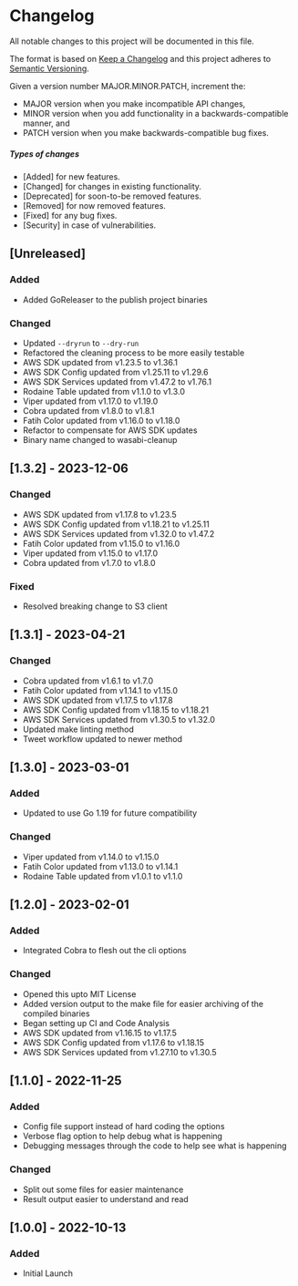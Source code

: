 # Changelog

All notable changes to this project will be documented in this file.

The format is based on [Keep a Changelog](http://keepachangelog.com/en/1.0.0/)
and this project adheres to [Semantic Versioning](http://semver.org/spec/v2.0.0.html).

Given a version number MAJOR.MINOR.PATCH, increment the:

* MAJOR version when you make incompatible API changes,
* MINOR version when you add functionality in a backwards-compatible manner, and
* PATCH version when you make backwards-compatible bug fixes.

##### Types of changes

* [Added] for new features.
* [Changed] for changes in existing functionality.
* [Deprecated] for soon-to-be removed features.
* [Removed] for now removed features.
* [Fixed] for any bug fixes.
* [Security] in case of vulnerabilities.

## [Unreleased]
### Added
- Added GoReleaser to the publish project binaries

### Changed
- Updated `--dryrun` to `--dry-run`
- Refactored the cleaning process to be more easily testable
- AWS SDK updated from v1.23.5 to v1.36.1
- AWS SDK Config updated from v1.25.11 to v1.29.6
- AWS SDK Services updated from v1.47.2 to v1.76.1
- Rodaine Table updated from v1.1.0 to v1.3.0
- Viper updated from v1.17.0 to v1.19.0 
- Cobra updated from v1.8.0 to v1.8.1
- Fatih Color updated from v1.16.0 to v1.18.0
- Refactor to compensate for AWS SDK updates
- Binary name changed to wasabi-cleanup


## [1.3.2] - 2023-12-06
### Changed
- AWS SDK updated from v1.17.8 to v1.23.5
- AWS SDK Config updated from v1.18.21 to v1.25.11
- AWS SDK Services updated from v1.32.0 to v1.47.2
- Fatih Color updated from v1.15.0 to v1.16.0
- Viper updated from v1.15.0 to v1.17.0
- Cobra updated from v1.7.0 to v1.8.0

### Fixed
- Resolved breaking change to S3 client


## [1.3.1] - 2023-04-21
### Changed
- Cobra updated from v1.6.1 to v1.7.0
- Fatih Color updated from v1.14.1 to v1.15.0
- AWS SDK updated from v1.17.5 to v1.17.8
- AWS SDK Config updated from v1.18.15 to v1.18.21 
- AWS SDK Services updated from v1.30.5 to v1.32.0
- Updated make linting method
- Tweet workflow updated to newer method


## [1.3.0] - 2023-03-01
### Added
- Updated to use Go 1.19 for future compatibility

### Changed
- Viper updated from v1.14.0 to v1.15.0
- Fatih Color updated from v1.13.0 to v1.14.1
- Rodaine Table updated from v1.0.1 to v1.1.0


## [1.2.0] - 2023-02-01
### Added
- Integrated Cobra to flesh out the cli options

### Changed
- Opened this upto MIT License
- Added version output to the make file for easier archiving of the compiled binaries
- Began setting up CI and Code Analysis
- AWS SDK updated from v1.16.15 to v1.17.5
- AWS SDK Config updated from v1.17.6 to v1.18.15
- AWS SDK Services updated from v1.27.10 to v1.30.5

## [1.1.0] - 2022-11-25
### Added
- Config file support instead of hard coding the options
- Verbose flag option to help debug what is happening
- Debugging messages through the code to help see what is happening

### Changed
- Split out some files for easier maintenance
- Result output easier to understand and read

## [1.0.0] - 2022-10-13
### Added
- Initial Launch

